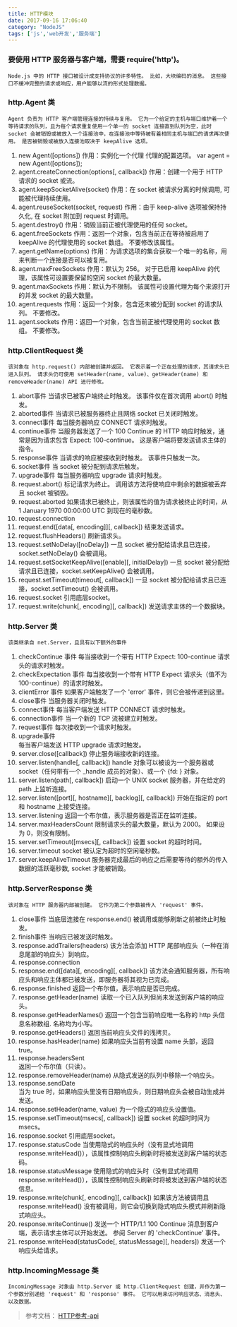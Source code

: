 ```yaml
---
title: HTTP模块
date: 2017-09-16 17:06:40
category: "NodeJS"
tags: ['js','web开发','服务端']
---
```

###	要使用 HTTP 服务器与客户端，需要 require('http')。
	Node.js 中的 HTTP 接口被设计成支持协议的许多特性。 比如，大块编码的消息。 这些接口不缓冲完整的请求或响应，用户能够以流的形式处理数据。
###	http.Agent 类
	Agent 负责为 HTTP 客户端管理连接的持续与复用。 它为一个给定的主机与端口维护着一个等待请求的队列，且为每个请求重复使用一个单一的 socket 连接直到队列为空，此时 socket 会被销毁或被放入一个连接池中，在连接池中等待被有着相同主机与端口的请求再次使用。 是否被销毁或被放入连接池取决于 keepAlive 选项。
1.	new Agent([options])
		作用：实例化一个代理 代理的配置选项。
		var agent = new Agent([options]);
2.	agent.createConnection(options[, callback])
		作用：创建一个用于 HTTP 请求的 socket 或流。
3.	agent.keepSocketAlive(socket)
		作用：在 socket 被请求分离的时候调用, 可能被代理持续使用。
4.	agent.reuseSocket(socket, request)
		作用：由于 keep-alive 选项被保持持久化, 在 socket 附加到 request 时调用。
5.	agent.destroy()
		作用：销毁当前正被代理使用的任何 socket。
6.	agent.freeSockets
		作用：返回一个对象，包含当前正在等待被启用了 keepAlive 的代理使用的 socket 数组。 不要修改该属性。
7.	agent.getName(options)
		作用：为请求选项的集合获取一个唯一的名称，用来判断一个连接是否可以被复用。
8.	agent.maxFreeSockets
		作用：默认为 256。 对于已启用 keepAlive 的代理，该属性可设置要保留的空闲 socket 的最大数量。
9.	agent.maxSockets
		作用：默认为不限制。 该属性可设置代理为每个来源打开的并发 socket 的最大数量。
10.	agent.requests
		作用：返回一个对象，包含还未被分配到 socket 的请求队列。 不要修改。
11.	agent.sockets
		作用：返回一个对象，包含当前正被代理使用的 socket 数组。 不要修改。
###	http.ClientRequest 类
	该对象在 http.request() 内部被创建并返回。 它表示着一个正在处理的请求，其请求头已进入队列。 请求头仍可使用 setHeader(name, value)、getHeader(name) 和 removeHeader(name) API 进行修改。
1.	abort事件
	当请求已被客户端终止时触发。 该事件仅在首次调用 abort() 时触发。
2.	aborted事件
	当请求已被服务器终止且网络 socket 已关闭时触发。
3.	connect事件
	每当服务器响应 CONNECT 请求时触发。
4.	continue事件
	当服务器发送了一个 100 Continue 的 HTTP 响应时触发，通常是因为请求包含 Expect: 100-continue。 这是客户端将要发送请求主体的指令。
5.	response事件
	当请求的响应被接收到时触发。 该事件只触发一次。
6.	socket事件
	当 socket 被分配到请求后触发。
7.	upgrade事件
	每当服务器响应 upgrade 请求时触发。 
8.	request.abort()
	标记请求为终止。 调用该方法将使响应中剩余的数据被丢弃且 socket 被销毁。
9.	request.aborted
	如果请求已被终止，则该属性的值为请求被终止的时间，从 1 January 1970 00:00:00 UTC 到现在的毫秒数。
10.	request.connection
11.	request.end([data[, encoding]][, callback])
	结束发送请求。
12.	request.flushHeaders()
	刷新请求头。
13.	request.setNoDelay([noDelay])
	一旦 socket 被分配给请求且已连接，socket.setNoDelay() 会被调用。
14.	request.setSocketKeepAlive([enable][, initialDelay])
	一旦 socket 被分配给请求且已连接，socket.setKeepAlive() 会被调用。
15.	request.setTimeout(timeout[, callback])
	一旦 socket 被分配给请求且已连接，socket.setTimeout() 会被调用。
16.	request.socket
	引用底层socket。
17.	request.write(chunk[, encoding][, callback])
	发送请求主体的一个数据块。
###	http.Server 类
	该类继承自 net.Server，且具有以下额外的事件
1.	checkContinue 事件
	每当接收到一个带有 HTTP Expect: 100-continue 请求头的请求时触发。
2.	checkExpectation 事件
	每当接收到一个带有 HTTP Expect 请求头（值不为 100-continue）的请求时触发。 
3.	clientError 事件
	如果客户端触发了一个 'error' 事件，则它会被传递到这里。
4.	close事件
	当服务器关闭时触发。
5.	connect事件
	每当客户端发送 HTTP CONNECT 请求时触发。
6.	connection事件
	当一个新的 TCP 流被建立时触发。 
7.	request事件
	每次接收到一个请求时触发。 
8.	upgrade事件	
	每当客户端发送 HTTP upgrade 请求时触发。
9.	server.close([callback])
	停止服务端接收新的连接。
10.	server.listen(handle[, callback])
	handle 对象可以被设为一个服务器或 socket（任何带有一个 _handle 成员的对象）、或一个 {fd: <n>} 对象。
11.	server.listen(path[, callback])
	启动一个 UNIX socket 服务器，并在给定的 path 上监听连接。
12.	server.listen([port][, hostname][, backlog][, callback])
	开始在指定的 port 和 hostname 上接受连接。
13.	server.listening
	返回一个布尔值，表示服务器是否正在监听连接。
14.	server.maxHeadersCount
	限制请求头的最大数量，默认为 2000。 如果设为 0，则没有限制。
15.	server.setTimeout([msecs][, callback])
	设置 socket 的超时时间。
16.	server.timeout
	socket 被认定为超时的空闲毫秒数。
17.	server.keepAliveTimeout
	服务器完成最后的响应之后需要等待的额外的传入数据的活跃毫秒数, socket 才能被销毁。
###	http.ServerResponse 类
	该对象在 HTTP 服务器内部被创建。 它作为第二个参数被传入 'request' 事件。
1.	close事件
	当底层连接在 response.end() 被调用或能够刷新之前被终止时触发。
2.	finish事件
	当响应已被发送时触发。 
3.	response.addTrailers(headers)
	该方法会添加 HTTP 尾部响应头（一种在消息尾部的响应头）到响应。
4.	response.connection
5.	response.end([data][, encoding][, callback])
	该方法会通知服务器，所有响应头和响应主体都已被发送，即服务器将其视为已完成。 
6.	response.finished
	返回一个布尔值，表示响应是否已完成。
7.	response.getHeader(name)
	读取一个已入队列但尚未发送到客户端的响应头。
8.	response.getHeaderNames()
	返回一个包含当前响应唯一名称的 http 头信息名称数组. 名称均为小写。
9.	response.getHeaders()
	返回当前响应头文件的浅拷贝。
10.	response.hasHeader(name)
	如果响应头当前有设置 name 头部，返回 true。
11.	response.headersSent	
	返回一个布尔值（只读）。 
12.	response.removeHeader(name)
	从隐式发送的队列中移除一个响应头。
13.	response.sendDate	
	当为 true 时，如果响应头里没有日期响应头，则日期响应头会被自动生成并发送。
14.	response.setHeader(name, value)	
	为一个隐式的响应头设置值。
15.	response.setTimeout(msecs[, callback])
	设置 socket 的超时时间为 msecs。
16.	response.socket
	引用底层socket。 
17.	response.statusCode
	当使用隐式的响应头时（没有显式地调用 response.writeHead()），该属性控制响应头刷新时将被发送到客户端的状态码。
18.	response.statusMessage
	使用隐式的响应头时（没有显式地调用 response.writeHead()），该属性控制响应头刷新时将被发送到客户端的状态信息。
19.	response.write(chunk[, encoding][, callback])
	如果该方法被调用且 response.writeHead() 没有被调用，则它会切换到隐式响应头模式并刷新隐式响应头。
20.	response.writeContinue()
	发送一个 HTTP/1.1 100 Continue 消息到客户端，表示请求主体可以开始发送。 参阅 Server 的 'checkContinue' 事件。
21.	response.writeHead(statusCode[, statusMessage][, headers])
	发送一个响应头给请求。 
###	http.IncomingMessage 类
	IncomingMessage 对象由 http.Server 或 http.ClientRequest 创建，并作为第一个参数分别递给 'request' 和 'response' 事件。 它可以用来访问响应状态、消息头、以及数据。
>	参考文档：
	[HTTP参考-api](http://nodejs.cn/api/http.html)